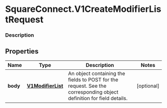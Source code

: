 # SquareConnect.V1CreateModifierListRequest

### Description



## Properties
Name | Type | Description | Notes
------------ | ------------- | ------------- | -------------
**body** | [**V1ModifierList**](V1ModifierList.md) | An object containing the fields to POST for the request.  See the corresponding object definition for field details. | [optional] 


